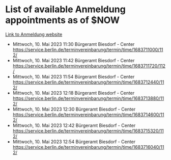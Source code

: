 # List of available Anmeldung appointments as of $NOW
[Link to Anmeldung website](https://service.berlin.de/terminvereinbarung/termin/tag.php?termin=1&anliegen[]=120686&dienstleisterlist=122210,122217,327316,122219,327312,122227,327314,122231,327346,122243,327348,122254,122252,329742,122260,329745,122262,329748,122271,327278,122273,327274,122277,327276,330436,122280,327294,122282,327290,122284,327292,122291,327270,122285,327266,122286,327264,122296,327268,150230,329760,122297,327286,122294,327284,122312,329763,122314,329775,122304,327330,122311,327334,122309,327332,317869,122281,327352,122279,329772,122283,122276,327324,122274,327326,122267,329766,122246,327318,122251,327320,122257,327322,122208,327298,122226,327300&herkunft=http%3A%2F%2Fservice.berlin.de%2Fdienstleistung%2F120686%2F)
- Mittwoch, 10. Mai 2023 11:30 Bürgeramt Biesdorf - Center https://service.berlin.de/terminvereinbarung/termin/time/1683711000/112/
- Mittwoch, 10. Mai 2023 11:42 Bürgeramt Biesdorf - Center https://service.berlin.de/terminvereinbarung/termin/time/1683711720/112/
- Mittwoch, 10. Mai 2023 11:54 Bürgeramt Biesdorf - Center https://service.berlin.de/terminvereinbarung/termin/time/1683712440/112/
- Mittwoch, 10. Mai 2023 12:18 Bürgeramt Biesdorf - Center https://service.berlin.de/terminvereinbarung/termin/time/1683713880/112/
- Mittwoch, 10. Mai 2023 12:30 Bürgeramt Biesdorf - Center https://service.berlin.de/terminvereinbarung/termin/time/1683714600/112/
- Mittwoch, 10. Mai 2023 12:42 Bürgeramt Biesdorf - Center https://service.berlin.de/terminvereinbarung/termin/time/1683715320/112/
- Mittwoch, 10. Mai 2023 12:54 Bürgeramt Biesdorf - Center https://service.berlin.de/terminvereinbarung/termin/time/1683716040/112/
